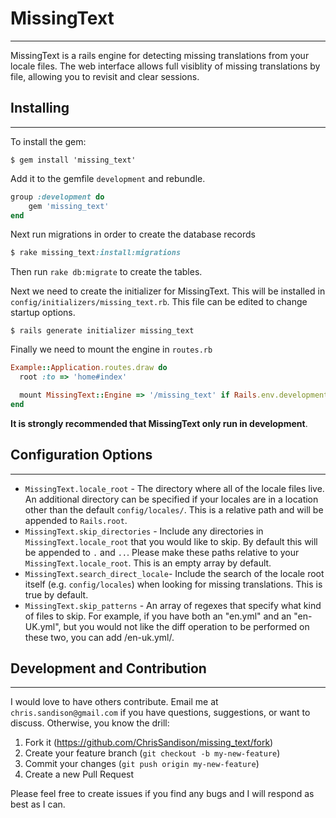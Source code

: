 # MissingText
---

MissingText is a rails engine for detecting missing translations from your locale files. The web interface allows full visiblity of missing translations by file, allowing you to revisit and clear sessions.

## Installing 
---

To install the gem:

```
$ gem install 'missing_text'
```

Add it to the gemfile `development` and rebundle.

```ruby
group :development do
	gem 'missing_text'
end
```
Next run migrations in order to create the database records

```ruby
$ rake missing_text:install:migrations
```

Then run `rake db:migrate` to create the tables.

Next we need to create the initializer for MissingText. This will be installed in `config/initializers/missing_text.rb`. This file can be edited to change startup options.

```
$ rails generate initializer missing_text
```

Finally we need to mount the engine in `routes.rb`

```ruby
Example::Application.routes.draw do
  root :to => 'home#index'

  mount MissingText::Engine => '/missing_text' if Rails.env.development?
end
```

**It is strongly recommended that MissingText only run in development**.


## Configuration Options
---

* `MissingText.locale_root` - The directory where all of the locale files live. An additional directory can be specified if your locales are in a location other than the default `config/locales/`. This is a relative path and will be appended to `Rails.root`.
* `MissingText.skip_directories` - Include any directories in `MissingText.locale_root` that you would like to skip. By default this will be appended to `.` and `..`. Please make these paths relative to your `MissingText.locale_root`. This is an empty array by default.
* `MissingText.search_direct_locale`- Include the search of the locale root itself (e.g. `config/locales`) when looking for missing translations. This is true by default.
* `MissingText.skip_patterns` - An array of regexes that specify what kind of files to skip. For example, if you have both an "en.yml" and an "en-UK.yml", but you would not like the diff operation to be performed on these two, you can add /en\-uk\.yml/.

## Development and Contribution
---

I would love to have others contribute. Email me at `chris.sandison@gmail.com` if you have questions, suggestions, or want to discuss. Otherwise, you know the drill:

1. Fork it (https://github.com/ChrisSandison/missing_text/fork)
2. Create your feature branch (`git checkout -b my-new-feature`)
3. Commit your changes (`git push origin my-new-feature`)
4. Create a new Pull Request

Please feel free to create issues if you find any bugs and I will respond as best as I can.

